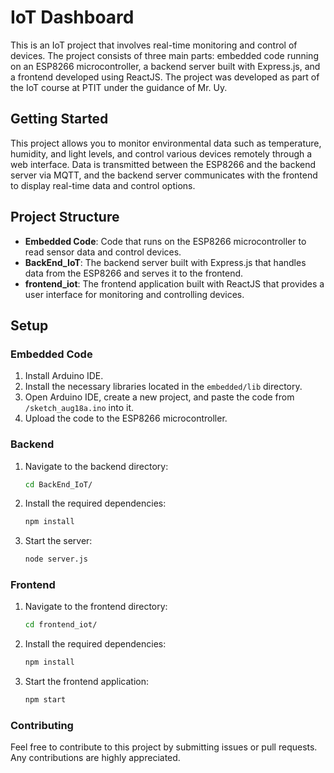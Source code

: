 # IoT Dashboard

This is an IoT project that involves real-time monitoring and control of devices. The project consists of three main parts: embedded code running on an ESP8266 microcontroller, a backend server built with Express.js, and a frontend developed using ReactJS. The project was developed as part of the IoT course at PTIT under the guidance of Mr. Uy.

## Getting Started

This project allows you to monitor environmental data such as temperature, humidity, and light levels, and control various devices remotely through a web interface. Data is transmitted between the ESP8266 and the backend server via MQTT, and the backend server communicates with the frontend to display real-time data and control options.

## Project Structure

- **Embedded Code**: Code that runs on the ESP8266 microcontroller to read sensor data and control devices.
- **BackEnd_IoT**: The backend server built with Express.js that handles data from the ESP8266 and serves it to the frontend.
- **frontend_iot**: The frontend application built with ReactJS that provides a user interface for monitoring and controlling devices.

## Setup

### Embedded Code

1. Install Arduino IDE.
2. Install the necessary libraries located in the `embedded/lib` directory.
3. Open Arduino IDE, create a new project, and paste the code from `/sketch_aug18a.ino` into it.
4. Upload the code to the ESP8266 microcontroller.

### Backend

1. Navigate to the backend directory:

   ```bash
   cd BackEnd_IoT/
   ```
2. Install the required dependencies:

    ```bash
   npm install
   ```
3. Start the server:
   ```bash
   node server.js
   ```
 
### Frontend
1. Navigate to the frontend directory:
    ```bash
   cd frontend_iot/
   ```

2. Install the required dependencies:
    ```bash
   npm install
   ```
3. Start the frontend application:
    ```bash
   npm start
   ```

### Contributing
Feel free to contribute to this project by submitting issues or pull requests. Any contributions are highly appreciated.